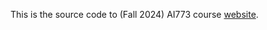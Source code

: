 This is the source code to (Fall 2024) AI773 course [website](https://naver-ai.github.io/202402-AI773/).
